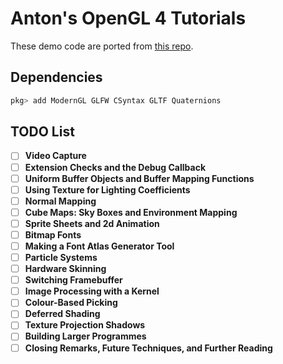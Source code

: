 # Anton's OpenGL 4 Tutorials
These demo code are ported from [this repo](https://github.com/capnramses/antons_opengl_tutorials_book).

## Dependencies
```julia
pkg> add ModernGL GLFW CSyntax GLTF Quaternions

```

## TODO List
- [ ] **Video Capture**
- [ ] **Extension Checks and the Debug Callback**
- [ ] **Uniform Buffer Objects and Buffer Mapping Functions**
- [ ] **Using Texture for Lighting Coefficients**
- [ ] **Normal Mapping**
- [ ] **Cube Maps: Sky Boxes and Environment Mapping**
- [ ] **Sprite Sheets and 2d Animation**
- [ ] **Bitmap Fonts**
- [ ] **Making a Font Atlas Generator Tool**
- [ ] **Particle Systems**
- [ ] **Hardware Skinning**
- [ ] **Switching Framebuffer**
- [ ] **Image Processing with a Kernel**
- [ ] **Colour-Based Picking**
- [ ] **Deferred Shading**
- [ ] **Texture Projection Shadows**
- [ ] **Building Larger Programmes**
- [ ] **Closing Remarks, Future Techniques, and Further Reading**
